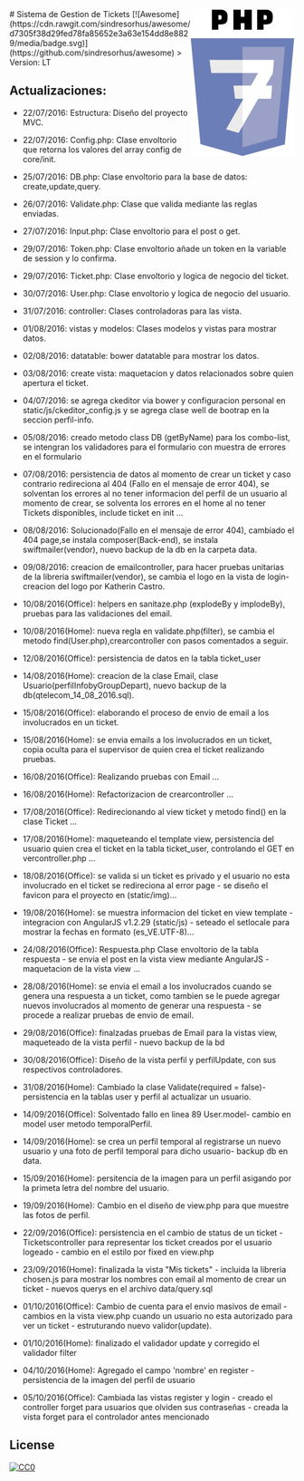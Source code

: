 <img src="php7.png" align="right" />
# Sistema de Gestion de Tickets [![Awesome](https://cdn.rawgit.com/sindresorhus/awesome/d7305f38d29fed78fa85652e3a63e154dd8e8829/media/badge.svg)](https://github.com/sindresorhus/awesome)
> Version: LT




## Actualizaciones:

- 22/07/2016: Estructura: Diseño del proyecto MVC.

- 22/07/2016: Config.php: Clase envoltorio que retorna los valores del array config de core/init.

- 25/07/2016: DB.php: Clase envoltorio para la base de datos: create,update,query.

- 26/07/2016: Validate.php: Clase que valida mediante las reglas enviadas.

- 27/07/2016: Input.php: Clase envoltorio para el post o get.

- 29/07/2016: Token.php: Clase envoltorio añade un token en la variable de session y lo confirma.

- 29/07/2016: Ticket.php: Clase envoltorio y logica de negocio del ticket.

- 30/07/2016: User.php: Clase envoltorio y logica de negocio del usuario.

- 31/07/2016: controller: Clases controladoras para las vista.

- 01/08/2016: vistas y modelos: Clases modelos y vistas para mostrar datos.

- 02/08/2016: datatable: bower datatable para mostrar los datos.

- 03/08/2016: create vista: maquetacion y datos relacionados sobre quien apertura el ticket.

- 04/07/2016: se agrega ckeditor via bower y configuracion personal en static/js/ckeditor_config.js y se agrega clase well de bootrap en la seccion perfil-info.

- 05/08/2016: creado metodo class DB (getByName) para los combo-list, se intengran los validadores para el formulario con muestra de errores en el formulario

- 07/08/2016: persistencia de datos al momento de crear un ticket y caso contrario redireciona al 404 (Fallo en el mensaje de error 404), se solventan los errores al no tener informacion del perfil de un usuario al momento de crear, se solventa los errores en el home al no tener Tickets disponibles, include ticket en init ...

- 08/08/2016: Solucionado(Fallo en el mensaje de error 404), cambiado el 404 page,se instala composer(Back-end), se instala swiftmailer(vendor), nuevo backup de la db en la carpeta data.

- 09/08/2016: creacion de emailcontroller, para hacer pruebas unitarias de la libreria swiftmailer(vendor), se cambia el logo en la vista de login- creacion del logo por Katherin Castro.

- 10/08/2016(Office): helpers en sanitaze.php (explodeBy y implodeBy), pruebas para las validaciones del email.

- 10/08/2016(Home): nueva regla en validate.php(filter), se cambia el metodo find(User.php),crearcontroller con pasos comentados a seguir.

- 12/08/2016(Office): persistencia de datos en la tabla ticket_user

- 14/08/2016(Home): creacion de la clase Email, clase Usuario(perfilInfobyGroupDepart), nuevo backup de la db(qtelecom_14_08_2016.sql).

- 15/08/2016(Office): elaborando el proceso de envio de email a los involucrados en un ticket.

- 15/08/2016(Home): se envia emails a los involucrados en un ticket, copia oculta para el supervisor de quien crea el ticket realizando pruebas.

- 16/08/2016(Office): Realizando pruebas con Email ...

- 16/08/2016(Home): Refactorizacion de crearcontroller ...

- 17/08/2016(Office): Redirecionando al view ticket y metodo find() en la clase Ticket ...

- 17/08/2016(Home): maqueteando el template view, persistencia del usuario quien crea el ticket en la tabla ticket_user, controlando el GET en vercontroller.php ...

- 18/08/2016(Office): se valida si un ticket es privado y el usuario no esta involucrado en el ticket se redireciona al error page - se diseño el favicon para el proyecto en (static/img)...

- 19/08/2016(Home): se muestra informacion del ticket en view template - integracion con AngularJS v1.2.29 (static/js) - seteado el setlocale para mostrar la fechas en formato (es_VE.UTF-8)...

- 24/08/2016(Office):  Respuesta.php Clase envoltorio de la tabla respuesta - se envia el post en la vista view mediante AngularJS - maquetacion de la vista view ...

- 28/08/2016(Home): se envia el email a los involucrados cuando se genera una respuesta a un ticket, como tambien se le puede agregar nuevos involucrados al momento de generar una respuesta - se procede a realizar pruebas de envio de email.

- 29/08/2016(Office): finalzadas pruebas de Email para la vistas view, maqueteado de la vista perfil - nuevo backup de la bd

- 30/08/2016(Office): Diseño de la vista perfil y perfilUpdate, con sus respectivos controladores.

- 31/08/2016(Home): Cambiado la clase Validate(required = false)- persistencia en la tablas user y perfil al actualizar un usuario.

- 14/09/2016(Office): Solventado fallo en linea 89 User.model- cambio en model user metodo temporalPerfil.

- 14/09/2016(Home): se crea un perfil temporal al registrarse un nuevo usuario y una foto de perfil temporal para dicho usuario- backup db en data.

- 15/09/2016(Home): persitencia de la imagen para un perfil asigando por la primeta letra del nombre del usuario.

- 19/09/2016(Home): Cambio en el diseño de view.php para que muestre las fotos de perfil.

- 22/09/2016(Office): persistencia en el cambio de status de un ticket - Ticketscontroller para representar los ticket creados por el usuario logeado - cambio en el estilo por fixed en view.php

- 23/09/2016(Home): finalizada la vista "Mis tickets" - incluida la libreria chosen.js para mostrar los nombres con email al momento de crear un ticket - nuevos querys en el archivo data/query.sql

- 01/10/2016(Office): Cambio de cuenta para el envio masivos de email - cambios en la vista view.php cuando un usuario no esta autorizado para ver un ticket - estruturando nuevo validor(update).

- 01/10/2016(Home): finalizado el validador update y corregido el validador filter

- 04/10/2016(Home): Agregado el campo 'nombre' en register - persistencia de la imagen del perfil de usuario

- 05/10/2016(Office): Cambiada las vistas register y login - creado el controller forget para usuarios que olviden sus contraseñas - creada la vista forget para el controlador antes mencionado 

## License

[![CC0](https://licensebuttons.net/p/zero/1.0/88x31.png)](http://creativecommons.org/publicdomain/zero/1.0/)
